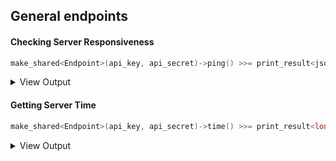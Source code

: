 ## General endpoints

#### Checking Server Responsiveness
```C++
make_shared<Endpoint>(api_key, api_secret)->ping() >>= print_result<json>;
```
<details><summary>View Output</summary><pre>{}</pre></details>

#### Getting Server Time
```C++
make_shared<Endpoint>(api_key, api_secret)->time() >>= print_result<long>;
```
<details><summary>View Output</summary><pre>1508687363648</pre></details>
